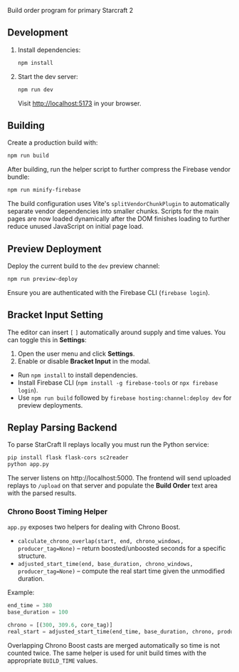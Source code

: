 
Build order program for primary Starcraft 2

## Development

1. Install dependencies:
   ```bash
   npm install
   ```
2. Start the dev server:
   ```bash
   npm run dev
   ```
   Visit <http://localhost:5173> in your browser.

## Building

Create a production build with:

```bash
npm run build
```


After building, run the helper script to further compress the Firebase vendor
bundle:

```bash
npm run minify-firebase
```


The build configuration uses Vite's `splitVendorChunkPlugin` to automatically
separate vendor dependencies into smaller chunks. Scripts for the main pages are
now loaded dynamically after the DOM finishes loading to further reduce unused
JavaScript on initial page load.

## Preview Deployment

Deploy the current build to the `dev` preview channel:

```bash
npm run preview-deploy
```

Ensure you are authenticated with the Firebase CLI (`firebase login`).

## Bracket Input Setting

The editor can insert `[` `]` automatically around supply and time values. You
can toggle this in **Settings**:

1. Open the user menu and click **Settings**.
2. Enable or disable **Bracket Input** in the modal.

* Run `npm install` to install dependencies.
* Install Firebase CLI (`npm install -g firebase-tools` or `npx firebase login`).
* Use `npm run build` followed by `firebase hosting:channel:deploy dev` for preview deployments.

## Replay Parsing Backend

To parse StarCraft II replays locally you must run the Python service:

```bash
pip install flask flask-cors sc2reader
python app.py
```

The server listens on http://localhost:5000. The frontend will send uploaded
replays to `/upload` on that server and populate the **Build Order** text area
with the parsed results.

### Chrono Boost Timing Helper

`app.py` exposes two helpers for dealing with Chrono Boost.

* `calculate_chrono_overlap(start, end, chrono_windows, producer_tag=None)` –
  return boosted/unboosted seconds for a specific structure.
* `adjusted_start_time(end, base_duration, chrono_windows, producer_tag=None)` –
  compute the real start time given the unmodified duration.

Example:

```python
end_time = 380
base_duration = 100

chrono = [(300, 309.6, core_tag)]
real_start = adjusted_start_time(end_time, base_duration, chrono, producer_tag=core_tag)
```

Overlapping Chrono Boost casts are merged automatically so time is not counted
twice.  The same helper is used for unit build times with the appropriate
`BUILD_TIME` values.

